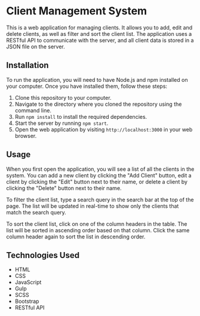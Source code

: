 # Client Management System

This is a web application for managing clients. It allows you to add, edit and delete clients, as well as filter and sort the client list. The application uses a RESTful API to communicate with the server, and all client data is stored in a JSON file on the server.

## Installation

To run the application, you will need to have Node.js and npm installed on your computer. Once you have installed them, follow these steps:

1. Clone this repository to your computer.
2. Navigate to the directory where you cloned the repository using the command line.
3. Run `npm install` to install the required dependencies.
4. Start the server by running `npm start`.
5. Open the web application by visiting `http://localhost:3000` in your web browser.

## Usage

When you first open the application, you will see a list of all the clients in the system. You can add a new client by clicking the "Add Client" button, edit a client by clicking the "Edit" button next to their name, or delete a client by clicking the "Delete" button next to their name.

To filter the client list, type a search query in the search bar at the top of the page. The list will be updated in real-time to show only the clients that match the search query.

To sort the client list, click on one of the column headers in the table. The list will be sorted in ascending order based on that column. Click the same column header again to sort the list in descending order.

## Technologies Used

- HTML
- CSS
- JavaScript
- Gulp
- SCSS
- Bootstrap
- RESTful API

